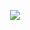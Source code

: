 <p align="center" dir="auto">
  <a href="https://www.marketingtechnologist.com.br/">
    <img src="https://www.marketingtechnologist.com.br/wp-content/themes/martech/assets/image/curriculo/Curriculo_Heitor_Serathiuk.png" />
  </a>
</p>
